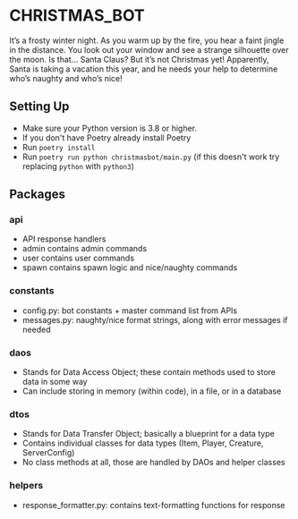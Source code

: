 # CHRISTMAS_BOT

It’s a frosty winter night. As you warm up by the fire, you hear a faint jingle in the distance. You look out your window and see a strange silhouette over the moon. Is that… Santa Claus? But it’s not Christmas yet! Apparently, Santa is taking a vacation this year, and he needs your help to determine who’s naughty and who’s nice!

## Setting Up

- Make sure your Python version is 3.8 or higher.
- If you don't have Poetry already install Poetry
- Run `poetry install`
- Run `poetry run python christmasbot/main.py` (if this doesn't work try replacing 
  `python` with `python3`)
  
## Packages

### api

- API response handlers
- admin contains admin commands
- user contains user commands
- spawn contains spawn logic and nice/naughty commands

### constants

- config.py: bot constants + master command list from APIs
- messages.py: naughty/nice format strings, along with error messages if needed

### daos

- Stands for Data Access Object; these contain methods used to store data in some way
- Can include storing in memory (within code), in a file, or in a database

### dtos

- Stands for Data Transfer Object; basically a blueprint for a data type
- Contains individual classes for data types (Item, Player, Creature, ServerConfig)
- No class methods at all, those are handled by DAOs and helper classes

### helpers

- response_formatter.py: contains text-formatting functions for response

